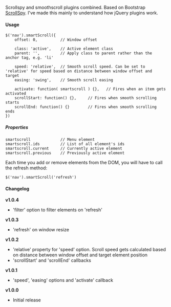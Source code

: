 Scrollspy and smoothscroll plugins combined. Based on Bootstrap [ScrollSpy](http://twitter.github.io/bootstrap/javascript.html#scrollspy). I've made this mainly to understand how jQuery plugins work.


#### Usage

	$('nav').smartScroll({
		offset: 0,			// Window offset

		class: 'active',	// Active element class
		parent: '',			// Apply class to parent rather than the anchor tag, e.g. 'li'

		speed: 'relative',	// Smooth scroll speed. Can be set to 'relative' for speed based on distance between window offset and target
		easing: 'swing',	// Smooth scroll easing

		activate: function( smartscroll ) {},	// Fires when an item gets activated
		scrollStart: function() {},		// Fires when smooth scrolling starts
		scrollEnd: function() {}		// Fires when smooth scrolling ends
	})
	
##### Properties

	smartscroll				// Menu element
	smartscroll.ids			// List of all element's ids
	smartscroll.current		// Currently active element
	smartscroll.previous	// Previously active element
	
Each time you add or remove elements from the DOM, you will have to call the refresh method:

	$('nav').smartScroll('refresh')
	
#### Changelog

__v1.0.4__

- 'filter' option to filter elements on 'refresh'

__v1.0.3__

- 'refresh' on window resize

__v1.0.2__

- 'relative' property for 'speed' option. Scroll speed gets calculated based on distance between window offset and target element position
- 'scrollStart' and 'scrollEnd' callbacks

__v1.0.1__

- 'speed', 'easing' options and 'activate' callback
	
__v1.0.0__

- Initial release

